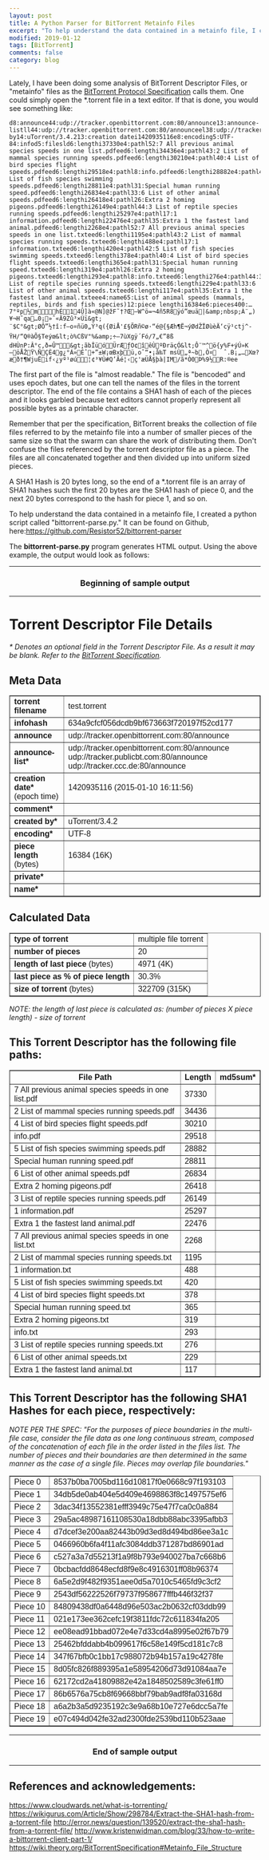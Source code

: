 ```yaml
---
layout: post
title: A Python Parser for BitTorrent Metainfo Files
excerpt: "To help understand the data contained in a metainfo file, I created a python script called “bittorrent-parse.py.”"
modified: 2019-01-12
tags: [BitTorrent]
comments: false
category: blog
---
```


Lately, I have been doing some analysis of BitTorrent Descriptor Files, or "metainfo" files as the <a href="http://www.bittorrent.org/beps/bep_0003.html">BitTorrent Protocol Specification</a> calls them. One could simply open the *.torrent file in a text editor. If that is done, you would see something like:

```
d8:announce44:udp://tracker.openbittorrent.com:80/announce13:announce-listll44:udp://tracker.openbittorrent.com:80/announceel38:udp://tracker.publicbt.com:80/announceel32:udp://tracker.ccc.de:80/announceee10:created by14:uTorrent/3.4.213:creation datei1420935116e8:encoding5:UTF-84:infod5:filesld6:lengthi37330e4:pathl52:7 All previous animal species speeds in one list.pdfeed6:lengthi34436e4:pathl43:2 List of mammal species running speeds.pdfeed6:lengthi30210e4:pathl40:4 List of bird species flight speeds.pdfeed6:lengthi29518e4:pathl8:info.pdfeed6:lengthi28882e4:pathl42:5 List of fish species swimming speeds.pdfeed6:lengthi28811e4:pathl31:Special human running speed.pdfeed6:lengthi26834e4:pathl33:6 List of other animal speeds.pdfeed6:lengthi26418e4:pathl26:Extra 2 homing pigeons.pdfeed6:lengthi26149e4:pathl44:3 List of reptile species running speeds.pdfeed6:lengthi25297e4:pathl17:1 information.pdfeed6:lengthi22476e4:pathl35:Extra 1 the fastest land animal.pdfeed6:lengthi2268e4:pathl52:7 All previous animal species speeds in one list.txteed6:lengthi1195e4:pathl43:2 List of mammal species running speeds.txteed6:lengthi488e4:pathl17:1 information.txteed6:lengthi420e4:pathl42:5 List of fish species swimming speeds.txteed6:lengthi378e4:pathl40:4 List of bird species flight speeds.txteed6:lengthi365e4:pathl31:Special human running speed.txteed6:lengthi319e4:pathl26:Extra 2 homing pigeons.txteed6:lengthi293e4:pathl8:info.txteed6:lengthi276e4:pathl44:3 List of reptile species running speeds.txteed6:lengthi229e4:pathl33:6 List of other animal speeds.txteed6:lengthi117e4:pathl35:Extra 1 the fastest land animal.txteee4:name65:List of animal speeds (mammals, reptiles, birds and fish species)12:piece lengthi16384e6:pieces400:…7°ºp½mhÉ14Û]à«@N]@žF˜†?Œ—W^ö=¬4ñ5R8ÿó”œuä|&amp;nbsp;À¨„)¥¬H˜qa…0¡»ˆ«Ã9Zû³×Üï&gt;
¨$C°&gt;ØÔ”½†î:f–o¤ñü0„Ý³q({Øi­Å'£§ÕRñ©ø·“é@{§Æh¶Ë¬ýØdŽÏØùèÄ‘cÿ¹ctj^-ŸH/“Q®àÕ§Teýœ&lt;ò%CßV"%&amp;÷—7ùXgÿ´Fó/7„€”8ß
dHÙnP:Â°c,ð=Û™&gt;ãbÎüóÜrÆƒO¢îêÙºÐräçÓ&lt;Ô¨™^ö{y%F+ýÚ»K	–öÅŽŸ\ÑÇÈ4g¿°Á»Éˆ+”±W¡œBxþü‚oˆ“•¡å‰T msÙ„ª~b,Ò¤	ˆ.B¡„…Xœ?æð†¶WjuËif‹¿yº¹­øú¦¢³¥Ù#Q’Ãé¦‹ç'æÜÅ§þà|IM/ã*Ò0Þ%9½R:®ee
```

The first part of the file is "almost readable." The file is "bencoded" and uses epoch dates, but one can tell the names of the files in the torrent descriptor. The end of the file contains a SHA1 hash of each of the pieces and it looks garbled because text editors cannot properly represent all possible bytes as a printable character.

Remember that per the specification, BitTorrent breaks the collection of file files referred to by the metainfo file into a number of smaller pieces of the same size so that the swarm can share the work of distributing them. Don't confuse the files referenced by the torrent descriptor file as a piece. The files are all concatenated together and then divided up into uniform sized pieces.

A SHA1 Hash is 20 bytes long, so the end of a *.torrent file is an array of SHA1 hashes such the first 20 bytes are the SHA1 hash of piece 0, and the next 20 bytes correspond to the hash for piece 1, and so on.

To help understand the data contained in a metainfo file, I created a python script called "bittorrent-parse.py." It can be found on Github, here:<a href="https://github.com/Resistor52/bittorrent-parser">https://github.com/Resistor52/bittorrent-parser</a>

The **bittorrent-parse.py** program generates HTML output. Using the above example, the output would look as follows:

<hr>

<h3 style="text-align: center;"><strong>Beginning of sample output</strong></h3>

<hr>


<h1>Torrent Descriptor File Details</h1>
<em>* Denotes an optional field in the Torrent Descriptor File. As a result it may be blank. Refer to the <a href="https://wiki.theory.org/BitTorrentSpecification#Metainfo_File_Structure">BitTorrent Specification</a>.</em>
<h2>Meta Data</h2>
<table style="font-family: sans-serif;" border="1">
<tbody>
<tr>
<td><b>torrent filename</b></td>
<td>test.torrent</td>
</tr>
<tr>
<td><b>infohash</b></td>
<td>634a9cfcf056dcdb9bf673663f720197f52cd177</td>
</tr>
<tr>
<td><b>announce</b></td>
<td>udp://tracker.openbittorrent.com:80/announce</td>
</tr>
<tr>
<td><b>announce-list*</b></td>
<td>udp://tracker.openbittorrent.com:80/announce
udp://tracker.publicbt.com:80/announce
udp://tracker.ccc.de:80/announce</td>
</tr>
<tr>
<td><b>creation date*</b> (epoch time)</td>
<td>1420935116 (2015-01-10 16:11:56)</td>
</tr>
<tr>
<td><b>comment*</b></td>
<td></td>
</tr>
<tr>
<td><b>created by*</b></td>
<td>uTorrent/3.4.2</td>
</tr>
<tr>
<td><b>encoding*</b></td>
<td>UTF-8</td>
</tr>
<tr>
<td><b>piece length</b> (bytes)</td>
<td>16384 (16K)</td>
</tr>
<tr>
<td><b>private*</b></td>
<td></td>
</tr>
<tr>
<td><b>name*</b></td>
<td></td>
</tr>
</tbody>
</table>
<h2>Calculated Data</h2>
<table style="font-family: sans-serif;" border="1">
<tbody>
<tr>
<td><b>type of torrent</b></td>
<td>multiple file torrent</td>
</tr>
<tr>
<td><b>number of pieces</b></td>
<td>20</td>
</tr>
<tr>
<td><b>length of last piece</b> (bytes)</td>
<td>4971 (4K)</td>
</tr>
<tr>
<td><b>last piece as % of piece length</b></td>
<td>30.3%</td>
</tr>
<tr>
<td><b>size of torrent</b> (bytes)</td>
<td>322709 (315K)</td>
</tr>
</tbody>
</table>




<em>NOTE: the length of last piece is calculated as:
(number of pieces X piece length) - size of torrent</em>
<h2>This Torrent Descriptor has the following file paths:</h2>
<table style="font-family: sans-serif;" border="1">
<tbody>
<tr>
<th>File Path</th>
<th>Length</th>
<th>md5sum*</th>
</tr>
<tr>
<td>7 All previous animal species speeds in one list.pdf</td>
<td>37330</td>
<td></td>
</tr>
<tr>
<td>2 List of mammal species running speeds.pdf</td>
<td>34436</td>
<td></td>
</tr>
<tr>
<td>4 List of bird species flight speeds.pdf</td>
<td>30210</td>
<td></td>
</tr>
<tr>
<td>info.pdf</td>
<td>29518</td>
<td></td>
</tr>
<tr>
<td>5 List of fish species swimming speeds.pdf</td>
<td>28882</td>
<td></td>
</tr>
<tr>
<td>Special human running speed.pdf</td>
<td>28811</td>
<td></td>
</tr>
<tr>
<td>6 List of other animal speeds.pdf</td>
<td>26834</td>
<td></td>
</tr>
<tr>
<td>Extra 2 homing pigeons.pdf</td>
<td>26418</td>
<td></td>
</tr>
<tr>
<td>3 List of reptile species running speeds.pdf</td>
<td>26149</td>
<td></td>
</tr>
<tr>
<td>1 information.pdf</td>
<td>25297</td>
<td></td>
</tr>
<tr>
<td>Extra 1 the fastest land animal.pdf</td>
<td>22476</td>
<td></td>
</tr>
<tr>
<td>7 All previous animal species speeds in one list.txt</td>
<td>2268</td>
<td></td>
</tr>
<tr>
<td>2 List of mammal species running speeds.txt</td>
<td>1195</td>
<td></td>
</tr>
<tr>
<td>1 information.txt</td>
<td>488</td>
<td></td>
</tr>
<tr>
<td>5 List of fish species swimming speeds.txt</td>
<td>420</td>
<td></td>
</tr>
<tr>
<td>4 List of bird species flight speeds.txt</td>
<td>378</td>
<td></td>
</tr>
<tr>
<td>Special human running speed.txt</td>
<td>365</td>
<td></td>
</tr>
<tr>
<td>Extra 2 homing pigeons.txt</td>
<td>319</td>
<td></td>
</tr>
<tr>
<td>info.txt</td>
<td>293</td>
<td></td>
</tr>
<tr>
<td>3 List of reptile species running speeds.txt</td>
<td>276</td>
<td></td>
</tr>
<tr>
<td>6 List of other animal speeds.txt</td>
<td>229</td>
<td></td>
</tr>
<tr>
<td>Extra 1 the fastest land animal.txt</td>
<td>117</td>
<td></td>
</tr>
</tbody>
</table>
<h2>This Torrent Descriptor has the following SHA1 Hashes for each piece, respectively:</h2>
<em>NOTE PER THE SPEC: "For the purposes of piece boundaries in the multi-file case, consider the file data as one long continuous stream, composed of the concatenation of each file in the order listed in the files list. The number of pieces and their boundaries are then determined in the same manner as the case of a single file. Pieces may overlap file boundaries."</em>
<table style="font-family: sans-serif;" border="1">
<tbody>
<tr>
<td>Piece 0</td>
<td>8537b0ba7005bd116d10817f0e0668c97f193103</td>
</tr>
<tr>
<td>Piece 1</td>
<td>34db5de0ab404e5d409e4698863f8c1497575ef6</td>
</tr>
<tr>
<td>Piece 2</td>
<td>3dac34f13552381efff3949c75e47f7ca0c0a884</td>
</tr>
<tr>
<td>Piece 3</td>
<td>29a5ac48987161108530a18dbb88abc3395afbb3</td>
</tr>
<tr>
<td>Piece 4</td>
<td>d7dcef3e200aa82443b09d3ed8d494bd86ee3a1c</td>
</tr>
<tr>
<td>Piece 5</td>
<td>0466960b6fa4f11afc3084ddb371287bd86901ad</td>
</tr>
<tr>
<td>Piece 6</td>
<td>c527a3a7d55213f1a9f8b793e940027ba7c668b6</td>
</tr>
<tr>
<td>Piece 7</td>
<td>0bcbacfdd8648ecfd8f9e8c4916301ff08b96374</td>
</tr>
<tr>
<td>Piece 8</td>
<td>6a5e2d9f482f9351aee0d5a7010c5465fd9c3cf2</td>
</tr>
<tr>
<td>Piece 9</td>
<td>2543df56222526f79737f958677fffb446f32f37</td>
</tr>
<tr>
<td>Piece 10</td>
<td>84809438df0a6448d96e503ac2b0632cf03ddb99</td>
</tr>
<tr>
<td>Piece 11</td>
<td>021e173ee362cefc19f3811fdc72c611834fa205</td>
</tr>
<tr>
<td>Piece 12</td>
<td>ee08ead91bbad072e4e7d33cd4a8995e02f67b79</td>
</tr>
<tr>
<td>Piece 13</td>
<td>25462bfddabb4b099617f6c58e149f5cd181c7c8</td>
</tr>
<tr>
<td>Piece 14</td>
<td>347f67bfb0c1bb17c988072b94b157a19c4278fe</td>
</tr>
<tr>
<td>Piece 15</td>
<td>8d05fc826f889395a1e58954206d73d91084aa7e</td>
</tr>
<tr>
<td>Piece 16</td>
<td>62172cd2a41809882e42a1848502589c3fe61ff0</td>
</tr>
<tr>
<td>Piece 17</td>
<td>86b6576a75cb8f69668bbf79bab9adf8fa03168d</td>
</tr>
<tr>
<td>Piece 18</td>
<td>a6a2b3a5d9235192c3e9a68b10e727e6dcc5a7fe</td>
</tr>
<tr>
<td>Piece 19</td>
<td>e07c494d042fe32ad2300fde2539bd110b523aae</td>
</tr>
</tbody>
</table>


<hr>

<h3 style="text-align: center;"><strong>End of sample output</strong></h3>

<hr>

## References and acknowledgements:

<a href="https://www.cloudwards.net/what-is-torrenting/" target="_blank" rel="noopener noreferrer">https://www.cloudwards.net/what-is-torrenting/</a>
<a href="https://kennethghartman.com/dead-link/" target="_blank" rel="noopener noreferrer">https://wikigurus.com/Article/Show/298784/Extract-the-SHA1-hash-from-a-torrent-file</a>
<a href="https://kennethghartman.com/dead-link/" target="_blank" rel="noopener noreferrer">http://error.news/question/139520/extract-the-sha1-hash-from-a-torrent-file/</a>
<a href="/dead-link/" target="_blank" rel="noopener noreferrer">http://www.kristenwidman.com/blog/33/how-to-write-a-bittorrent-client-part-1/</a>
<a href="https://wiki.theory.org/BitTorrentSpecification#Metainfo_File_Structure" target="_blank" rel="noopener noreferrer">https://wiki.theory.org/BitTorrentSpecification#Metainfo_File_Structure</a>
